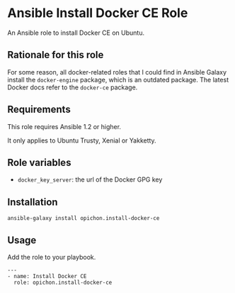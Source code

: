 # Ansible Install Docker CE Role

An Ansible role to install Docker CE on Ubuntu.

## Rationale for this role

For some reason, all docker-related roles that I could find in Ansible Galaxy install the `docker-engine` package, which is an outdated package. The latest Docker docs refer to the `docker-ce` package.

## Requirements

This role requires Ansible 1.2 or higher.

It only applies to Ubuntu Trusty, Xenial or Yakketty.

## Role variables

* `docker_key_server`: the url of the Docker GPG key

## Installation

```
ansible-galaxy install opichon.install-docker-ce
```

## Usage

Add the role to your playbook.

```
---
- name: Install Docker CE
  role: opichon.install-docker-ce
```
